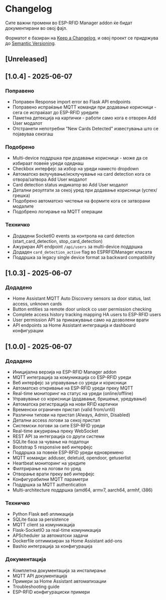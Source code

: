 # Changelog

Сите важни промени во ESP-RFID Manager addon ќе бидат документирани во овој фајл.

Форматот е базиран на [Keep a Changelog](https://keepachangelog.com/en/1.0.0/),
и овој проект се придржува до [Semantic Versioning](https://semver.org/spec/v2.0.0.html).

## [Unreleased]

## [1.0.4] - 2025-06-07

### Поправено
- Поправен Response import error во Flask API endpoints
- Поправено испраќање MQTT команди при додавање корисници - сега се испраќаат до ESP-RFID уредите
- Паметна детекција на картички - работи само кога е отворен Add User модалот
- Отстранети непотребни "New Cards Detected" известувања што се појавуваа секогаш

### Подобрено  
- Multi-device поддршка при додавање корисници - може да се избираат повеќе уреди одеднаш
- Checkbox интерфејс за избор на уреди наместо dropdown
- Автоматско вклучување/исклучување на card detection кога се отвора/затвора Add User модалот
- Card detection status индикатор во Add User модалот
- Детални резултати за секој уред при додавање корисници (успех/грешка)
- Подобрено автоматско чистење на формите кога се затворани модалите
- Подобрено логирање на MQTT операции

### Техничко
- Додадени SocketIO events за контрола на card detection (start_card_detection, stop_card_detection)
- Ажуриран API endpoint `/api/users` за multi-device поддршка
- Додаден `card_detection_active` flag во ESPRFIDManager класата
- Поддршка за legacy single device format за backward compatibility

## [1.0.3] - 2025-06-07

### Додадено
- Home Assistant MQTT Auto Discovery sensors за door status, last access, unknown cards
- Button entities за remote door unlock со user permission checking  
- Complete access history tracking mapping HA users to ESP-RFID users
- User permission API за прикажување само на дозволени врати
- API endpoints за Home Assistant интеграција и dashboard конфигурации

## [1.0.0] - 2025-06-07

### Додадено
- Иницијална верзија на ESP-RFID Manager addon
- MQTT интеграција за комуникација со ESP-RFID уреди
- Веб интерфејс за управување со уреди и корисници
- Автоматско откривање на ESP-RFID уреди преку MQTT
- Real-time мониторинг на статус на уреди (online/offline)
- Управување со корисници (додавање, бришење, уредување)
- Автоматска регистрација на нови RFID картички
- Временски ограничен пристап (valid from/until)
- Различни типови на пристап (Always, Admin, Disabled)
- Детални access логови за секој пристап
- Системски логови за сите ESP-RFID уреди
- Real-time ажурирања преку WebSocket
- REST API за интеграција со други системи
- SQLite база за чување на податоци
- Bootstrap 5 responsive веб интерфејс
- Поддршка за повеќе ESP-RFID уреди едновремено
- MQTT команди: adduser, deletuid, opendoor, getuserlist
- Heartbeat мониторинг на уредите
- Филтрирање на логови по уред
- Отворање врати преку веб интерфејс
- Конфигурабилни MQTT параметри
- Поддршка за MQTT authentication
- Multi-architecture поддршка (amd64, armv7, aarch64, armhf, i386)

### Техничко
- Python Flask веб апликација
- SQLite база за persistence
- MQTT client за комуникација
- Flask-SocketIO за real-time комуникација
- APScheduler за автоматски задачи
- Dockerfile оптимизиран за Home Assistant add-ons
- Bashio интеграција за конфигурација

### Документација
- Комплетна документација за инсталирање
- MQTT API документација
- Примери за Home Assistant автоматизации
- Troubleshooting guide
- ESP-RFID конфигурациски примери 